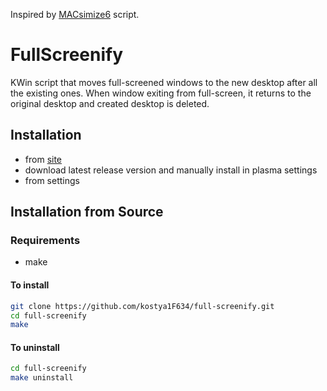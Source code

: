 Inspired by [MACsimize6](https://github.com/Ubiquitine/MACsimize6/tree/master) script.

# FullScreenify

KWin script that moves full-screened windows to the new desktop after all the existing ones. When window exiting from full-screen, it returns to the original desktop and created desktop is deleted.

## Installation
* from [site](https://store.kde.org/p/2238849)
* download latest release version and manually install in plasma settings
* from settings 

## Installation from Source
### Requirements
* make
#### To install
```bash
git clone https://github.com/kostya1F634/full-screenify.git
cd full-screenify
make
```
#### To uninstall
```bash
cd full-screenify
make uninstall
```
